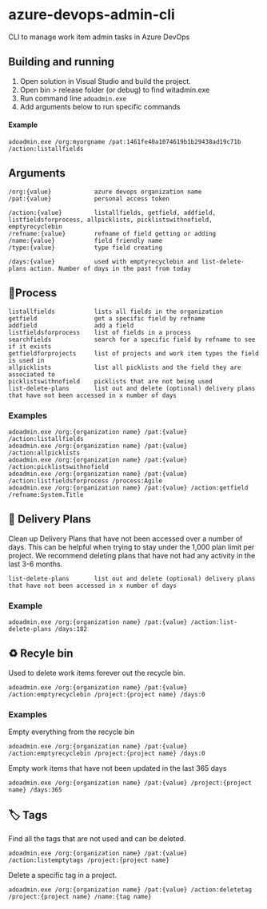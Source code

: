 # azure-devops-admin-cli
CLI to manage work item admin tasks in Azure DevOps

## Building and running

 1. Open solution in Visual Studio and build the project.
 2. Open bin > release folder (or debug) to find witadmin.exe
 3. Run command line ```adoadmin.exe```
 4. Add arguments below to run specific commands
 
 #### Example
 
 ```
 adoadmin.exe /org:myorgname /pat:1461fe40a1074619b1b29438ad19c71b /action:listallfields
 ```

## Arguments

```
/org:{value}            azure devops organization name
/pat:{value}            personal access token
            
/action:{value}         listallfields, getfield, addfield, listfieldsforprocess, allpicklists, picklistswithnofield, emptyrecyclebin
/refname:{value}        refname of field getting or adding
/name:{value}           field friendly name
/type:{value}           type field creating  

/days:{value}           used with emptyrecyclebin and list-delete-plans action. Number of days in the past from today
```

## 📃Process

```
listallfields           lists all fields in the organization
getfield                get a specific field by refname
addfield                add a field
listfieldsforprocess    list of fields in a process
searchfields            search for a specific field by refname to see if it exists
getfieldforprojects     list of projects and work item types the field is used in
allpicklists            list all picklists and the field they are associated to
picklistswithnofield    picklists that are not being used
list-delete-plans       list out and delete (optional) delivery plans that have not been accessed in x number of days
```

### Examples

```
adoadmin.exe /org:{organization name} /pat:{value} /action:listallfields
adoadmin.exe /org:{organization name} /pat:{value} /action:allpicklists
adoadmin.exe /org:{organization name} /pat:{value} /action:picklistswithnofield
adoadmin.exe /org:{organization name} /pat:{value} /action:listfieldsforprocess /process:Agile
adoadmin.exe /org:{organization name} /pat:{value} /action:getfield /refname:System.Title
```

## 📅 Delivery Plans

Clean up Delivery Plans that have not been accessed over a number of days. This can be helpful when trying to stay under the 1,000 plan limit per project. We recommend deleting plans that have not had any activity in the last 3-6 months.

```
list-delete-plans       list out and delete (optional) delivery plans that have not been accessed in x number of days
```

### Example
```
adoadmin.exe /org:{organization name} /pat:{value} /action:list-delete-plans /days:182
```

## ♻️ Recyle bin

Used to delete work items forever out the recycle bin.

```
adoadmin.exe /org:{organization name} /pat:{value} /action:emptyrecyclebin /project:{project name} /days:0
```

### Examples

Empty everything from the recycle bin
```
adoadmin.exe /org:{organization name} /pat:{value} /action:emptyrecyclebin /project:{project name} /days:0
```

Empty work items that have not been updated in the last 365 days
```
adoadmin.exe /org:{organization name} /pat:{value} /project:{project name} /days:365
```

## 🏷️ Tags 

Find all the tags that are not used and can be deleted.

```
adoadmin.exe /org:{organization name} /pat:{value} /action:listemptytags /project:{project name}
```

Delete a specific tag in a project.
```
adoadmin.exe /org:{organization name} /pat:{value} /action:deletetag /project:{project name} /name:{tag name}
```
